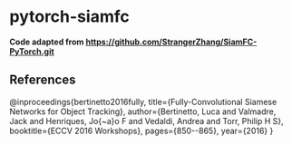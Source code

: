 # pytorch-siamfc
**Code adapted from https://github.com/StrangerZhang/SiamFC-PyTorch.git**

## References
@inproceedings{bertinetto2016fully,
  title={Fully-Convolutional Siamese Networks for Object Tracking},
  author={Bertinetto, Luca and Valmadre, Jack and Henriques, Jo{\~a}o F and Vedaldi, Andrea and Torr, Philip H S},
  booktitle={ECCV 2016 Workshops},
  pages={850--865},
  year={2016}
}
